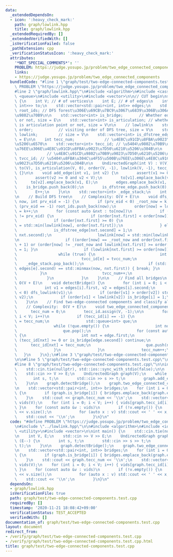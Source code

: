 ```yaml
---
data:
  _extendedDependsOn:
  - icon: ':heavy_check_mark:'
    path: graph/lowlink.hpp
    title: graph/lowlink.hpp
  _extendedRequiredBy: []
  _extendedVerifiedWith: []
  _isVerificationFailed: false
  _pathExtension: cpp
  _verificationStatusIcon: ':heavy_check_mark:'
  attributes:
    '*NOT_SPECIAL_COMMENTS*': ''
    PROBLEM: https://judge.yosupo.jp/problem/two_edge_connected_components
    links:
    - https://judge.yosupo.jp/problem/two_edge_connected_components
  bundledCode: "#line 1 \"graph/test/two-edge-connected-components.test.cpp\"\n#define\
    \ PROBLEM \"https://judge.yosupo.jp/problem/two_edge_connected_components\"\n\
    #line 2 \"graph/lowlink.hpp\"\n#include <algorithm>\n#include <cassert>\n#include\
    \ <queue>\n#include <utility>\n#include <vector>\n\n// CUT begin\nstruct UndirectedGraph\
    \ {\n    int V; // # of vertices\n    int E; // # of edges\n    int k;\n    std::vector<std::vector<std::pair<int,\
    \ int>>> to;\n    std::vector<std::pair<int, int>> edges;\n    std::vector<int>\
    \ root_ids; // DFS forest\u306E\u69CB\u7BC9\u3067\u6839\u306B\u306A\u3063\u305F\
    \u9802\u70B9\n\n    std::vector<int> is_bridge;       // Whether edge i is bridge\
    \ or not, size = E\n    std::vector<int> is_articulation; // whether vertex i\
    \ is articulation point or not, size = V\n\n    // lowlink\n    std::vector<int>\
    \ order;           // visiting order of DFS tree, size = V\n    std::vector<int>\
    \ lowlink;         // size = V\n    std::vector<int> is_dfstree_edge; // size\
    \ = E\n\n    int tecc_num;             // \u4E8C\u91CD\u8FBA\u9023\u7D50\u6210\
    \u5206\u6570\n    std::vector<int> tecc_id; // \u5404\u9802\u70B9\u304C\u4F55\u500B\
    \u76EE\u306E\u4E8C\u91CD\u8FBA\u9023\u7D50\u6210\u5206\u304B\n\n    int tvcc_num;\
    \             // \u4E8C\u91CD\u9802\u70B9\u9023\u7D50\u6210\u5206\u6570\n    std::vector<int>\
    \ tvcc_id; // \u5404\u8FBA\u304C\u4F55\u500B\u76EE\u306E\u4E8C\u91CD\u9802\u70B9\
    \u9023\u7D50\u6210\u5206\u304B\n\n    UndirectedGraph(int V) : V(V), E(0), k(0),\
    \ to(V), is_articulation(V, 0), order(V, -1), lowlink(V, -1), tecc_num(0), tvcc_num(0)\
    \ {}\n\n    void add_edge(int v1, int v2) {\n        assert(v1 >= 0 and v1 < V);\n\
    \        assert(v2 >= 0 and v2 < V);\n        to[v1].emplace_back(v2, E);\n  \
    \      to[v2].emplace_back(v1, E);\n        edges.emplace_back(v1, v2);\n    \
    \    is_bridge.push_back(0);\n        is_dfstree_edge.push_back(0);\n        tvcc_id.push_back(-1);\n\
    \        E++;\n    }\n\n    std::vector<int> _edge_stack;\n    int _root_now;\n\
    \n    // Build DFS tree\n    // Complexity: O(V + E)\n    void dfs_lowlink(int\
    \ now, int prv_eid = -1) {\n        if (prv_eid < 0) _root_now = k;\n        if\
    \ (prv_eid == -1) root_ids.push_back(now);\n        order[now] = lowlink[now]\
    \ = k++;\n        for (const auto &nxt : to[now])\n            if (nxt.second\
    \ != prv_eid) {\n                if (order[nxt.first] < order[now]) _edge_stack.push_back(nxt.second);\n\
    \                if (order[nxt.first] >= 0) {\n                    lowlink[now]\
    \ = std::min(lowlink[now], order[nxt.first]);\n                } else {\n    \
    \                is_dfstree_edge[nxt.second] = 1;\n                    dfs_lowlink(nxt.first,\
    \ nxt.second);\n                    lowlink[now] = std::min(lowlink[now], lowlink[nxt.first]);\n\
    \n                    if ((order[now] == _root_now and order[nxt.first] != _root_now\
    \ + 1) or (order[now] != _root_now and lowlink[nxt.first] >= order[now])) { is_articulation[now]\
    \ = 1; }\n                    if (lowlink[nxt.first] >= order[now]) {\n      \
    \                  while (true) {\n                            int e = _edge_stack.back();\n\
    \                            tvcc_id[e] = tvcc_num;\n                        \
    \    _edge_stack.pop_back();\n                            if (std::minmax(edges[e].first,\
    \ edges[e].second) == std::minmax(now, nxt.first)) { break; }\n              \
    \          }\n                        tvcc_num++;\n                    }\n   \
    \             }\n            }\n    }\n\n    // Find all bridges\n    // Complexity:\
    \ O(V + E)\n    void detectBridge() {\n        for (int i = 0; i < E; i++) {\n\
    \            int v1 = edges[i].first, v2 = edges[i].second;\n            if (order[v1]\
    \ < 0) dfs_lowlink(v1);\n            if (order[v1] > order[v2]) std::swap(v1,\
    \ v2);\n            if (order[v1] < lowlink[v2]) is_bridge[i] = 1;\n        }\n\
    \    }\n\n    // Find two-edge-connected components and classify all vertices\n\
    \    // Complexity:  O(V + E)\n    void two_edge_connected_components() {\n  \
    \      tecc_num = 0;\n        tecc_id.assign(V, -1);\n\n        for (int i = 0;\
    \ i < V; i++)\n            if (tecc_id[i] == -1) {\n                tecc_id[i]\
    \ = tecc_num;\n                std::queue<int> que;\n                que.push(i);\n\
    \                while (!que.empty()) {\n                    int now = que.front();\n\
    \                    que.pop();\n                    for (const auto &edge : to[now])\
    \ {\n                        int nxt = edge.first;\n                        if\
    \ (tecc_id[nxt] >= 0 or is_bridge[edge.second]) continue;\n                  \
    \      tecc_id[nxt] = tecc_num;\n                        que.push(nxt);\n    \
    \                }\n                }\n                tecc_num++;\n         \
    \   }\n    }\n};\n#line 3 \"graph/test/two-edge-connected-components.test.cpp\"\
    \n\n#line 5 \"graph/test/two-edge-connected-components.test.cpp\"\n#include <iostream>\n\
    #line 8 \"graph/test/two-edge-connected-components.test.cpp\"\n\nint main() {\n\
    \    std::cin.tie(nullptr), std::ios::sync_with_stdio(false);\n\n    int V, E;\n\
    \    std::cin >> V >> E;\n    UndirectedGraph graph(V);\n    while (E--) {\n \
    \       int s, t;\n        std::cin >> s >> t;\n        graph.add_edge(s, t);\n\
    \    }\n\n    graph.detectBridge();\n    graph.two_edge_connected_components();\n\
    \n    std::vector<std::pair<int, int>> bridges;\n    for (int i = 0; i < E; i++)\
    \ {\n        if (graph.is_bridge[i]) { bridges.emplace_back(graph.edges[i]); }\n\
    \    }\n    std::cout << graph.tecc_num << '\\n';\n    std::vector<std::vector<int>>\
    \ vids(V);\n    for (int i = 0; i < V; i++) { vids[graph.tecc_id[i]].push_back(i);\
    \ }\n    for (const auto &v : vids)\n        if (!v.empty()) {\n            std::cout\
    \ << v.size();\n            for (auto x : v) std::cout << ' ' << x;\n        \
    \    std::cout << '\\n';\n        }\n}\n"
  code: "#define PROBLEM \"https://judge.yosupo.jp/problem/two_edge_connected_components\"\
    \n#include \"../lowlink.hpp\"\n\n#include <algorithm>\n#include <iostream>\n#include\
    \ <utility>\n#include <vector>\n\nint main() {\n    std::cin.tie(nullptr), std::ios::sync_with_stdio(false);\n\
    \n    int V, E;\n    std::cin >> V >> E;\n    UndirectedGraph graph(V);\n    while\
    \ (E--) {\n        int s, t;\n        std::cin >> s >> t;\n        graph.add_edge(s,\
    \ t);\n    }\n\n    graph.detectBridge();\n    graph.two_edge_connected_components();\n\
    \n    std::vector<std::pair<int, int>> bridges;\n    for (int i = 0; i < E; i++)\
    \ {\n        if (graph.is_bridge[i]) { bridges.emplace_back(graph.edges[i]); }\n\
    \    }\n    std::cout << graph.tecc_num << '\\n';\n    std::vector<std::vector<int>>\
    \ vids(V);\n    for (int i = 0; i < V; i++) { vids[graph.tecc_id[i]].push_back(i);\
    \ }\n    for (const auto &v : vids)\n        if (!v.empty()) {\n            std::cout\
    \ << v.size();\n            for (auto x : v) std::cout << ' ' << x;\n        \
    \    std::cout << '\\n';\n        }\n}\n"
  dependsOn:
  - graph/lowlink.hpp
  isVerificationFile: true
  path: graph/test/two-edge-connected-components.test.cpp
  requiredBy: []
  timestamp: '2020-11-21 18:08:42+09:00'
  verificationStatus: TEST_ACCEPTED
  verifiedWith: []
documentation_of: graph/test/two-edge-connected-components.test.cpp
layout: document
redirect_from:
- /verify/graph/test/two-edge-connected-components.test.cpp
- /verify/graph/test/two-edge-connected-components.test.cpp.html
title: graph/test/two-edge-connected-components.test.cpp
---
```

